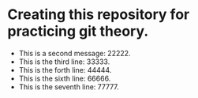 
# Creating this repository for practicing git theory.
- This is a second message: 22222.
- This is the third line: 33333.
- This is the forth line: 44444.
- This is the sixth line: 66666.
- This is the seventh line: 77777.